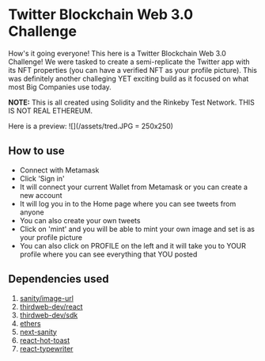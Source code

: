 # Twitter Blockchain Web 3.0 Challenge
How's it going everyone! This here is a Twitter Blockchain Web 3.0 Challenge! We were tasked to create a semi-replicate
the Twitter app with its NFT properties (you can have a verified NFT as your profile picture). This was definitely another challeging YET exciting build as it focused on what most Big Companies use today.

**NOTE:** This is all created using Solidity and the Rinkeby Test Network. THIS IS NOT REAL ETHEREUM. 

Here is a preview:
![](/assets/tred.JPG = 250x250)

## How to use
- Connect with Metamask 
- Click 'Sign in'
- It will connect your current Wallet from Metamask or you can create a new account
- It will log you in to the Home page where you can see tweets from anyone
- You can also create your own tweets
- Click on 'mint' and you will be able to mint your own image and set is as your profile picture
- You can also click on PROFILE on the left and it will take you to YOUR profile where you can see 
everything that YOU posted

## Dependencies used
1) [sanity/image-url](https://www.sanity.io/docs/image-url)
2) [thirdweb-dev/react](https://portal.thirdweb.com/learn-thirdweb)
3) [thirdweb-dev/sdk](https://portal.thirdweb.com/learn-thirdweb)
4) [ethers](https://github.com/ethers-io/ethers.js)
5) [next-sanity](https://www.npmjs.com/package/next-sanity)
6) [react-hot-toast](https://react-hot-toast.com/)
7) [react-typewriter](https://github.com/ianbjorndilling/react-typewriter)
